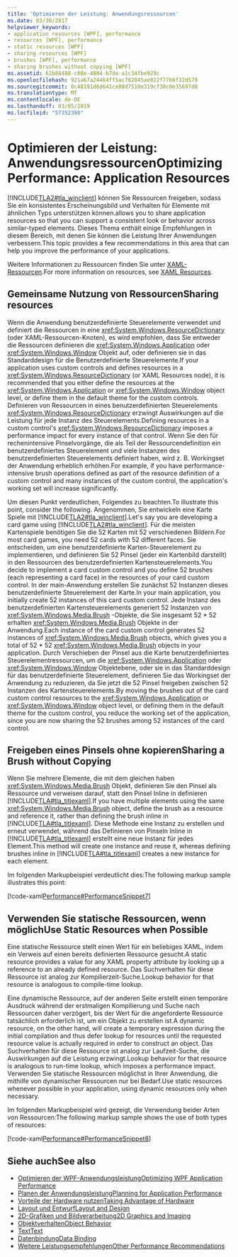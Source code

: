 ```yaml
---
title: 'Optimieren der Leistung: Anwendungsressourcen'
ms.date: 03/30/2017
helpviewer_keywords:
- application resources [WPF], performance
- resources [WPF], performance
- static resources [WPF]
- sharing resources [WPF]
- brushes [WPF], performance
- sharing brushes without copying [WPF]
ms.assetid: 62b88488-c08e-4804-b7de-a1c34fbe929c
ms.openlocfilehash: 921a67a24464ff5ac782045ae022f7766f32d579
ms.sourcegitcommit: 0c48191d6d641ce88d7510e319cf38c0e35697d0
ms.translationtype: MT
ms.contentlocale: de-DE
ms.lasthandoff: 03/05/2019
ms.locfileid: "57352398"
---
```

# <a name="optimizing-performance-application-resources"></a><span data-ttu-id="767d5-102">Optimieren der Leistung: Anwendungsressourcen</span><span class="sxs-lookup"><span data-stu-id="767d5-102">Optimizing Performance: Application Resources</span></span>
[!INCLUDE[TLA2#tla_winclient](../../../../includes/tla2sharptla-winclient-md.md)] <span data-ttu-id="767d5-103">können Sie Ressourcen freigeben, sodass Sie ein konsistentes Erscheinungsbild und Verhalten für Elemente mit ähnlichen Typs unterstützen können.</span><span class="sxs-lookup"><span data-stu-id="767d5-103">allows you to share application resources so that you can support a consistent look or behavior across similar-typed elements.</span></span> <span data-ttu-id="767d5-104">Dieses Thema enthält einige Empfehlungen in diesem Bereich, mit denen Sie können die Leistung Ihrer Anwendungen verbessern.</span><span class="sxs-lookup"><span data-stu-id="767d5-104">This topic provides a few recommendations in this area that can help you improve the performance of your applications.</span></span>  
  
 <span data-ttu-id="767d5-105">Weitere Informationen zu Ressourcen finden Sie unter [XAML-Ressourcen](xaml-resources.md).</span><span class="sxs-lookup"><span data-stu-id="767d5-105">For more information on resources, see [XAML Resources](xaml-resources.md).</span></span>  
  
## <a name="sharing-resources"></a><span data-ttu-id="767d5-106">Gemeinsame Nutzung von Ressourcen</span><span class="sxs-lookup"><span data-stu-id="767d5-106">Sharing resources</span></span>  
 <span data-ttu-id="767d5-107">Wenn die Anwendung benutzerdefinierte Steuerelemente verwendet und definiert die Ressourcen in eine <xref:System.Windows.ResourceDictionary> (oder XAML-Ressourcen-Knoten), es wird empfohlen, dass Sie entweder die Ressourcen definieren die <xref:System.Windows.Application> oder <xref:System.Windows.Window> Objekt auf, oder definieren sie in das Standarddesign für die Benutzerdefinierte Steuerelemente.</span><span class="sxs-lookup"><span data-stu-id="767d5-107">If your application uses custom controls and defines resources in a <xref:System.Windows.ResourceDictionary> (or XAML Resources node), it is recommended that you either define the resources at the <xref:System.Windows.Application> or <xref:System.Windows.Window> object level, or define them in the default theme for the custom controls.</span></span> <span data-ttu-id="767d5-108">Definieren von Ressourcen in eines benutzerdefinierten Steuerelements <xref:System.Windows.ResourceDictionary> erzwingt Auswirkungen auf die Leistung für jede Instanz des Steuerelements.</span><span class="sxs-lookup"><span data-stu-id="767d5-108">Defining resources in a custom control's <xref:System.Windows.ResourceDictionary> imposes a performance impact for every instance of that control.</span></span> <span data-ttu-id="767d5-109">Wenn Sie den für rechenintensive Pinselvorgänge, die als Teil der Ressourcendefinition ein benutzerdefiniertes Steuerelement und viele Instanzen des benutzerdefinierten Steuerelements definiert haben, wird z. B. Workingset der Anwendung erheblich erhöhen.</span><span class="sxs-lookup"><span data-stu-id="767d5-109">For example, if you have performance-intensive brush operations defined as part of the resource definition of a custom control and many instances of the custom control, the application's working set will increase significantly.</span></span>  
  
 <span data-ttu-id="767d5-110">Um diesen Punkt verdeutlichen, Folgendes zu beachten.</span><span class="sxs-lookup"><span data-stu-id="767d5-110">To illustrate this point, consider the following.</span></span> <span data-ttu-id="767d5-111">Angenommen, Sie entwickeln eine Karte Spiele mit [!INCLUDE[TLA2#tla_winclient](../../../../includes/tla2sharptla-winclient-md.md)].</span><span class="sxs-lookup"><span data-stu-id="767d5-111">Let's say you are developing a card game using [!INCLUDE[TLA2#tla_winclient](../../../../includes/tla2sharptla-winclient-md.md)].</span></span> <span data-ttu-id="767d5-112">Für die meisten Kartenspiele benötigen Sie die 52 Karten mit 52 verschiedenen Bildern.</span><span class="sxs-lookup"><span data-stu-id="767d5-112">For most card games, you need 52 cards with 52 different faces.</span></span> <span data-ttu-id="767d5-113">Sie entscheiden, um eine benutzerdefinierte Karten-Steuerelement zu implementieren, und definieren Sie 52 Pinsel (jeder ein Kartenbild darstellt) in den Ressourcen des benutzerdefinierten Kartensteuerelements.</span><span class="sxs-lookup"><span data-stu-id="767d5-113">You decide to implement a card custom control and you define 52 brushes (each representing a card face) in the resources of your card custom control.</span></span> <span data-ttu-id="767d5-114">In der main-Anwendung erstellen Sie zunächst 52 Instanzen dieses benutzerdefinierte Steuerelement der Karte.</span><span class="sxs-lookup"><span data-stu-id="767d5-114">In your main application, you initially create 52 instances of this card custom control.</span></span> <span data-ttu-id="767d5-115">Jede Instanz des benutzerdefinierten Kartensteuerelements generiert 52 Instanzen von <xref:System.Windows.Media.Brush> -Objekte, die Sie insgesamt 52 \* 52 erhalten <xref:System.Windows.Media.Brush> Objekte in der Anwendung.</span><span class="sxs-lookup"><span data-stu-id="767d5-115">Each instance of the card custom control generates 52 instances of <xref:System.Windows.Media.Brush> objects, which gives you a total of 52 \* 52 <xref:System.Windows.Media.Brush> objects in your application.</span></span> <span data-ttu-id="767d5-116">Durch Verschieben der Pinsel aus die Karte benutzerdefiniertes Steuerelementressourcen, um die <xref:System.Windows.Application> oder <xref:System.Windows.Window> Objektebene, oder sie in das Standarddesign für das benutzerdefinierte Steuerelement, definieren Sie das Workingset der Anwendung zu reduzieren, da Sie jetzt die 52 Pinsel freigeben zwischen 52 Instanzen des Kartensteuerelements.</span><span class="sxs-lookup"><span data-stu-id="767d5-116">By moving the brushes out of the card custom control resources to the <xref:System.Windows.Application> or <xref:System.Windows.Window> object level, or defining them in the default theme for the custom control, you reduce the working set of the application, since you are now sharing the 52 brushes among 52 instances of the card control.</span></span>  
  
## <a name="sharing-a-brush-without-copying"></a><span data-ttu-id="767d5-117">Freigeben eines Pinsels ohne kopieren</span><span class="sxs-lookup"><span data-stu-id="767d5-117">Sharing a Brush without Copying</span></span>  
 <span data-ttu-id="767d5-118">Wenn Sie mehrere Elemente, die mit dem gleichen haben <xref:System.Windows.Media.Brush> Objekt, definieren Sie den Pinsel als Ressource und verweisen darauf, statt den Pinsel Inline in definieren [!INCLUDE[TLA#tla_titlexaml](../../../../includes/tlasharptla-titlexaml-md.md)].</span><span class="sxs-lookup"><span data-stu-id="767d5-118">If you have multiple elements using the same <xref:System.Windows.Media.Brush> object, define the brush as a resource and reference it, rather than defining the brush inline in [!INCLUDE[TLA#tla_titlexaml](../../../../includes/tlasharptla-titlexaml-md.md)].</span></span> <span data-ttu-id="767d5-119">Diese Methode eine Instanz zu erstellen und erneut verwendet, während das Definieren von Pinseln Inline in [!INCLUDE[TLA#tla_titlexaml](../../../../includes/tlasharptla-titlexaml-md.md)] erstellt eine neue Instanz für jedes Element.</span><span class="sxs-lookup"><span data-stu-id="767d5-119">This method will create one instance and reuse it, whereas defining brushes inline in [!INCLUDE[TLA#tla_titlexaml](../../../../includes/tlasharptla-titlexaml-md.md)] creates a new instance for each element.</span></span>  
  
 <span data-ttu-id="767d5-120">Im folgenden Markupbeispiel verdeutlicht dies:</span><span class="sxs-lookup"><span data-stu-id="767d5-120">The following markup sample illustrates this point:</span></span>  
  
 [!code-xaml[Performance#PerformanceSnippet7](~/samples/snippets/csharp/VS_Snippets_Wpf/Performance/CSharp/BrushResource.xaml#performancesnippet7)]  
  
## <a name="use-static-resources-when-possible"></a><span data-ttu-id="767d5-121">Verwenden Sie statische Ressourcen, wenn möglich</span><span class="sxs-lookup"><span data-stu-id="767d5-121">Use Static Resources when Possible</span></span>  
 <span data-ttu-id="767d5-122">Eine statische Ressource stellt einen Wert für ein beliebiges XAML, indem ein Verweis auf einen bereits definierten Ressource gesucht.</span><span class="sxs-lookup"><span data-stu-id="767d5-122">A static resource provides a value for any XAML property attribute by looking up a reference to an already defined resource.</span></span> <span data-ttu-id="767d5-123">Das Suchverhalten für diese Ressource ist analog zur Kompilierzeit-Suche.</span><span class="sxs-lookup"><span data-stu-id="767d5-123">Lookup behavior for that resource is analogous to compile-time lookup.</span></span>  
  
 <span data-ttu-id="767d5-124">Eine dynamische Ressource, auf der anderen Seite erstellt einen temporäre Ausdruck während der erstmaligen Kompilierung und Suche nach Ressourcen daher verzögert, bis der Wert für die angeforderte Ressource tatsächlich erforderlich ist, um ein Objekt zu erstellen ist.</span><span class="sxs-lookup"><span data-stu-id="767d5-124">A dynamic resource, on the other hand, will create a temporary expression during the initial compilation and thus defer lookup for resources until the requested resource value is actually required in order to construct an object.</span></span> <span data-ttu-id="767d5-125">Das Suchverhalten für diese Ressource ist analog zur Laufzeit-Suche, die Auswirkungen auf die Leistung erzwingt.</span><span class="sxs-lookup"><span data-stu-id="767d5-125">Lookup behavior for that resource is analogous to run-time lookup, which imposes a performance impact.</span></span> <span data-ttu-id="767d5-126">Verwenden Sie statische Ressourcen möglichst in Ihrer Anwendung, die mithilfe von dynamischer Ressourcen nur bei Bedarf.</span><span class="sxs-lookup"><span data-stu-id="767d5-126">Use static resources whenever possible in your application, using dynamic resources only when necessary.</span></span>  
  
 <span data-ttu-id="767d5-127">Im folgenden Markupbeispiel wird gezeigt, die Verwendung beider Arten von Ressourcen:</span><span class="sxs-lookup"><span data-stu-id="767d5-127">The following markup sample shows the use of both types of resources:</span></span>  
  
 [!code-xaml[Performance#PerformanceSnippet8](~/samples/snippets/csharp/VS_Snippets_Wpf/Performance/CSharp/DynamicResource.xaml#performancesnippet8)]  
  
## <a name="see-also"></a><span data-ttu-id="767d5-128">Siehe auch</span><span class="sxs-lookup"><span data-stu-id="767d5-128">See also</span></span>
- [<span data-ttu-id="767d5-129">Optimieren der WPF-Anwendungsleistung</span><span class="sxs-lookup"><span data-stu-id="767d5-129">Optimizing WPF Application Performance</span></span>](optimizing-wpf-application-performance.md)
- [<span data-ttu-id="767d5-130">Planen der Anwendungsleistung</span><span class="sxs-lookup"><span data-stu-id="767d5-130">Planning for Application Performance</span></span>](planning-for-application-performance.md)
- [<span data-ttu-id="767d5-131">Vorteile der Hardware nutzen</span><span class="sxs-lookup"><span data-stu-id="767d5-131">Taking Advantage of Hardware</span></span>](optimizing-performance-taking-advantage-of-hardware.md)
- [<span data-ttu-id="767d5-132">Layout und Entwurf</span><span class="sxs-lookup"><span data-stu-id="767d5-132">Layout and Design</span></span>](optimizing-performance-layout-and-design.md)
- [<span data-ttu-id="767d5-133">2D-Grafiken und Bildverarbeitung</span><span class="sxs-lookup"><span data-stu-id="767d5-133">2D Graphics and Imaging</span></span>](optimizing-performance-2d-graphics-and-imaging.md)
- [<span data-ttu-id="767d5-134">Objektverhalten</span><span class="sxs-lookup"><span data-stu-id="767d5-134">Object Behavior</span></span>](optimizing-performance-object-behavior.md)
- [<span data-ttu-id="767d5-135">Text</span><span class="sxs-lookup"><span data-stu-id="767d5-135">Text</span></span>](optimizing-performance-text.md)
- [<span data-ttu-id="767d5-136">Datenbindung</span><span class="sxs-lookup"><span data-stu-id="767d5-136">Data Binding</span></span>](optimizing-performance-data-binding.md)
- [<span data-ttu-id="767d5-137">Weitere Leistungsempfehlungen</span><span class="sxs-lookup"><span data-stu-id="767d5-137">Other Performance Recommendations</span></span>](optimizing-performance-other-recommendations.md)
